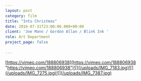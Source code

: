 ```yaml
---
layout: post
category: film
title: "Intu Christmas"
date: 2016-07-31T23:00:00.000+00:00
client: 'Joe Mann / Gordon Allan / Blink Ink '
role: Art Department
project_page: false

---
```

[https://vimeo.com/188806938](https://vimeo.com/188806938 "https://vimeo.com/188806938")![](/uploads/IMG_7183.jpg)![](/uploads/IMG_7275.jpg)![](/uploads/IMG_7387.jpg)
